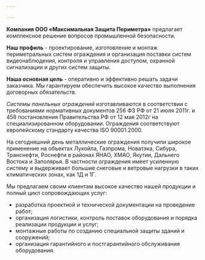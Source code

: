 ```yaml
---

---
```

**Компания ООО «Максимальная Защита Периметра»** предлагает комплексное решение вопросов промышленной безопасности.

**Наш профиль** - проектирование, изготовление и монтаж периметральных систем ограждения и организация поставки систем видеонаблюдения, контроля и управления доступом, охранной сигнализации и других систем защиты.

**Наша основная цель** - оперативно и эффективно решать задачи заказчика. Мы гарантируем обеспечить высокое качество выполнения договорных обязательств.

_Системы панельных ограждений_ изготавливаются в соответствии с требованиями нормативных документов 256 ФЗ РФ от 21 июля 2011г. и 458 постановления Правительства РФ от 12 мая 2012г на специализированном оборудовании. Ограждения соответствуют европейскому стандарту качества ISO 90001.2000.

На сегодняшний день металлические ограждения получили широкое применение на объектах Лукойла, Газпрома, Новатэка, Сибура, Транснефти, Роснефти в районах ЯНАО, ХМАО, Якутии, Дальнего Востока и Заполярья. В частности ограждения имеет усиленную систему и выдерживает большие снеговые и ветровые нагрузки в таких климатических зонах, как 1Д и 1Г.

Мы предлагаем своим клиентам высокое качество нашей продукции и полный цикл сопровождающих услуг:

* разработка проектной и технической документации на проведение работ;
* организация логистики, контроль поставок оборудования и порядка реализации продукции и услуг;
* монтажные работы по созданию специальной защиты зданий и сооружений;
* организация гарантийного и постгарантийного обслуживания оборудования.